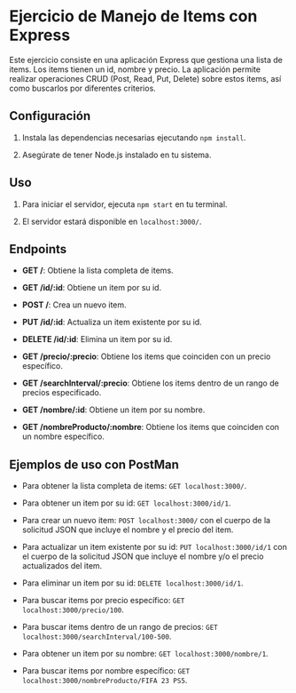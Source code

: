 # Ejercicio de Manejo de Items con Express

Este ejercicio consiste en una aplicación Express que gestiona una lista de items. Los items tienen un id, nombre y precio. La aplicación permite realizar operaciones CRUD (Post, Read, Put, Delete) sobre estos items, así como buscarlos por diferentes criterios.

## Configuración

1. Instala las dependencias necesarias ejecutando `npm install`.

2. Asegúrate de tener Node.js instalado en tu sistema.

## Uso

1. Para iniciar el servidor, ejecuta `npm start` en tu terminal.

2. El servidor estará disponible en `localhost:3000/`.

## Endpoints

- **GET /**: Obtiene la lista completa de items.

- **GET /id/:id**: Obtiene un item por su id.

- **POST /**: Crea un nuevo item.

- **PUT /id/:id**: Actualiza un item existente por su id.

- **DELETE /id/:id**: Elimina un item por su id.

- **GET /precio/:precio**: Obtiene los items que coinciden con un precio específico.

- **GET /searchInterval/:precio**: Obtiene los items dentro de un rango de precios especificado.

- **GET /nombre/:id**: Obtiene un item por su nombre.

- **GET /nombreProducto/:nombre**: Obtiene los items que coinciden con un nombre específico.

## Ejemplos de uso con PostMan

- Para obtener la lista completa de items: `GET localhost:3000/`.

- Para obtener un item por su id: `GET localhost:3000/id/1`.

- Para crear un nuevo item: `POST localhost:3000/` con el cuerpo de la solicitud JSON que incluye el nombre y el precio del item.

- Para actualizar un item existente por su id: `PUT localhost:3000/id/1` con el cuerpo de la solicitud JSON que incluye el nombre y/o el precio actualizados del item.

- Para eliminar un item por su id: `DELETE localhost:3000/id/1`.

- Para buscar items por precio específico: `GET localhost:3000/precio/100`.

- Para buscar items dentro de un rango de precios: `GET localhost:3000/searchInterval/100-500`.

- Para obtener un item por su nombre: `GET localhost:3000/nombre/1`.

- Para buscar items por nombre específico: `GET localhost:3000/nombreProducto/FIFA 23 PS5`.


